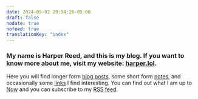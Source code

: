 ```yaml
---
date: 2024-05-02 20:54:26-05:00
draft: false
nodate: true
nofeed: true
translationKey: "index"
---
```


### My name is Harper Reed, and this is my blog. If you want to know more about me, visit my website: [harper.lol](https://harper.lol).

Here you will find longer form [blog posts](/posts), some short form [notes](/notes), and occasionally some [links](/links) I find interesting. You can find out what I am up to [Now](/now) and you can subscribe to my [RSS feed](/index.xml).
